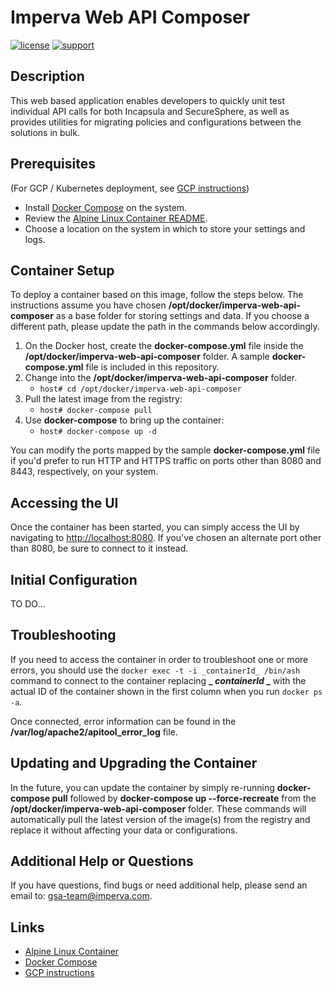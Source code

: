 # Imperva Web API Composer
 
[![license](https://img.shields.io/badge/license-imperva--community-blue.svg)](https://gitlab.com/imperva-community/public/tools/imperva-web-api-composer/blob/master/LICENSE.md)
[![support](https://img.shields.io/badge/support-community-blue.svg)](https://gitlab.com/imperva-community)

## Description

This web based application enables developers to quickly unit test individual API calls for both Incapsula and SecureSphere, as well as provides utilities for migrating policies and configurations between the solutions in bulk.

## Prerequisites

(For GCP / Kubernetes deployment, see [GCP instructions](Imperva%20Web%20API%20Composer%20GCP%20kubernetes%20instructions/Imperva%20Web%20API%20Composer%20GCP%20kubernetes%20deployment%20instructions.md))
- Install [Docker Compose](https://github.com/docker/compose) on the system.
- Review the [Alpine Linux Container README](https://gitlab.com/imperva-community/public/docker/alpine).
- Choose a location on the system in which to store your settings and logs.

## Container Setup

To deploy a container based on this image, follow the steps below.  The instructions assume you have chosen **/opt/docker/imperva-web-api-composer** as a base folder for storing settings and data.  If you choose a different path, please update the path in the commands below accordingly.

1. On the Docker host, create the **docker-compose.yml** file inside the **/opt/docker/imperva-web-api-composer** folder. A sample **docker-compose.yml** file is included in this repository.
1. Change into the **/opt/docker/imperva-web-api-composer** folder.
   - `host# cd /opt/docker/imperva-web-api-composer`
1. Pull the latest image from the registry:
   - `host# docker-compose pull`
1. Use **docker-compose** to bring up the container:
   - `host# docker-compose up -d`

You can modify the ports mapped by the sample **docker-compose.yml** file if you'd prefer to run HTTP and HTTPS traffic on ports other than 8080 and 8443, respectively, on your system.

## Accessing the UI

Once the container has been started, you can simply access the UI by navigating to <http://localhost:8080>.  If you've chosen an alternate port other than 8080, be sure to connect to it instead.

## Initial Configuration

TO DO...

## Troubleshooting

If you need to access the container in order to troubleshoot one or more errors, you should use the `docker exec -t -i _containerId_ /bin/ash` command to connect to the container replacing **_ _containerId_ _** with the actual ID of the container shown in the first column when you run `docker ps -a`.  

Once connected, error information can be found in the **/var/log/apache2/apitool_error_log** file.

## Updating and Upgrading the Container

In the future, you can update the container by simply re-running **docker-compose pull** followed by **docker-compose up --force-recreate** from the **/opt/docker/imperva-web-api-composer** folder.  These commands will automatically pull the latest version of the image(s) from the registry and replace it without affecting your data or configurations.

## Additional Help or Questions

If you have questions, find bugs or need additional help, please send an email to:
[gsa-team@imperva.com](mailto:gsa-team@imperva.com).

## Links

- [Alpine Linux Container](https://gitlab.com/imperva-community/public/docker/alpine)
- [Docker Compose](https://github.com/docker/compose/)
- [GCP instructions](Imperva%20Web%20API%20Composer%20GCP%20kubernetes%20instructions/Imperva%20Web%20API%20Composer%20GCP%20kubernetes%20deployment%20instructions.md)

